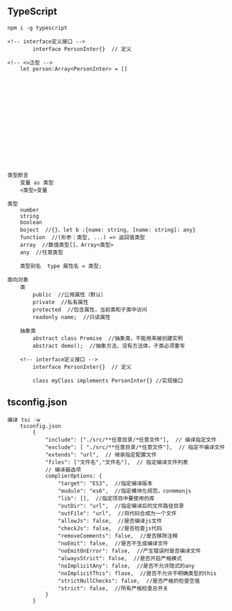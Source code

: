 ## TypeScript
    npm i -g typescript

<!-- 
    vue3:
        interface接口
            src/types/PersonInter.ts:
                export interface PersonInter{
                    id: string
                    name: string,
                    age?: number  // ?可选选项
                }

        引入:
            import {type PersonInter} from 'path'
            let person:PersonInter = {id:'0',name:'杨超越',age:18}
 -->
    <!-- interface定义接口 -->
            interface PersonInter{}  // 定义

    <!-- <>泛型 -->
        let person:Array<PersonInter> = []


        
    
        











    类型断言
        变量 as 类型
        <类型>变量

    类型
        number
        string
        boolean
        boject  //{}、let b :{name: string, [name: string]: any}
        function  //(形参：类型, ...) => 返回值类型
        array  //数值类型[]、Array<类型>
        any  //任意类型
        
        类型别名  type 属性名 = 类型;
 
    面向对象
        类
            public  //公用属性（默认）
            private  //私有属性
            protected  //包含属性，当前类和子类中访问
            readonly name;  //只读属性

        抽象类
            abstract class Promise  //抽象类，不能用来被创建实例
            abstract demo();  //抽象方法，没有方法体，子类必须重写

        <!-- interface定义接口 -->
            interface PersonInter{}  // 定义

            class myClass implements PersonInter{} //实现接口

## tsconfig.json
    编译 tsc -w
        tsconfig.json
            {
                "include": ["./src/**任意目录/*任意文件"],  // 编译指定文件
                "exclude": [ "./src/**任意目录/*任意文件"],  // 指定不编译文件
                "extends": "url",  // 继承指定配置文件
                "files": ["文件名","文件名"],  // 指定编译文件列表
                // 编译器选项
                complierOptions: {
                    "target": "ES3",  //指定编译版本
                    "mudule": "es6",  //指定模块化规范，conmmonjs
                    "lib": [],  //指定项目中要使用的库 
                    "outDir": "url",  //指定编译后的文件路径目录
                    "outFile": "url",  //将代码合成为一个文件
                    "allowJs": false,  //是否编译js文件
                    "checkJs": false,  //是否检查js代码
                    "removeComments": false,  //是否移除注释
                    "noEmit": false,  //是否不生成编译文件
                    "noEmitOnError": false,  //产生错误时是否编译文件
                    "alwaysStrict": false,  //是否开启严格模式
                    "noImplicitAny": false,  //是否不允许隐式的any
                    "noImplicitThis": flase,  //是否不允许不明确类型的this
                    "strictNullChecks": false,  //是否严格的检查空值
                    "strict": false,  //所有严格检查总开关
                }
            }
           